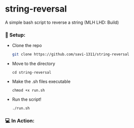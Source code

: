 # string-reversal
A simple bash script to reverse a string (MLH LHD: Build)

### 🔧 Setup:

* Clone the repo
   ```sh
   git clone https://github.com/savi-1311/string-reversal
   ```
* Move to the directory
  ```
  cd string-reversal
  ```
* Make the .sh files executable
  ```
  chmod +x run.sh
  ```
* Run the script!
  ```
  ./run.sh
  ```
### 💻 In Action:



